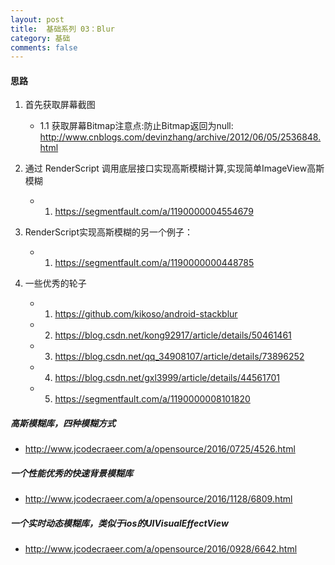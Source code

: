 ```yaml
---
layout: post
title:  基础系列 03：Blur
category: 基础
comments: false
---
```

 
#### 思路

 1. 首先获取屏幕截图
 	* 1.1 获取屏幕Bitmap注意点:防止Bitmap返回为null:
 	<http://www.cnblogs.com/devinzhang/archive/2012/06/05/2536848.html> 
 
 1. 通过 RenderScript 调用底层接口实现高斯模糊计算,实现简单ImageView高斯模糊
	* 1. <https://segmentfault.com/a/1190000004554679>
 
 2. RenderScript实现高斯模糊的另一个例子：
    * 1. <https://segmentfault.com/a/1190000000448785>
 
 3. 一些优秀的轮子
 
	 * 1. <https://github.com/kikoso/android-stackblur>
	 * 2. <https://blog.csdn.net/kong92917/article/details/50461461>
	 * 3. <https://blog.csdn.net/qq_34908107/article/details/73896252>
	 * 4. <https://blog.csdn.net/gxl3999/article/details/44561701>
	 * 5. <https://segmentfault.com/a/1190000008101820>
 
 
 ##### 高斯模糊库，四种模糊方式
 
 * <http://www.jcodecraeer.com/a/opensource/2016/0725/4526.html>

 ##### 一个性能优秀的快速背景模糊库
 
 * <http://www.jcodecraeer.com/a/opensource/2016/1128/6809.html>
 
 
 ##### 一个实时动态模糊库，类似于ios的UIVisualEffectView
 
 * <http://www.jcodecraeer.com/a/opensource/2016/0928/6642.html>

 ##### 
 
 
 
 
 
 
 
 
 
 
 
 
 
 
 
 
 